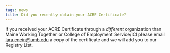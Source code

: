 ```yaml
---
tags: news
title: Did you recently obtain your ACRE Certificate?
---
```

If you received your ACRE Certificate through a *different* organization than Maine Working Together or College of Employment Service/ICI please email [lara.enein@umb.edu](mailto:lara.enein@umb.edu) a copy of the certificate and we will add you to our Registry List.